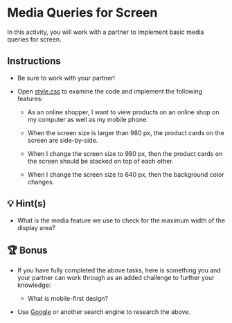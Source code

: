 # Media Queries for Screen

In this activity, you will work with a partner to implement basic media queries for screen.

## Instructions

* Be sure to work with your partner!

* Open [style.css](./Unsolved/assets/css/styles.css) to examine the code and implement the following features:

  * As an online shopper, I want to view products on an online shop on my computer as well as my mobile phone.

  * When the screen size is larger than 980 px, the product cards on the screen are side-by-side.

  * When I change the screen size to 980 px, then the product cards on the screen should be stacked on top of each other.

  * When I change the screen size to 640 px, then the background color changes.

## 💡 Hint(s)

* What is the media feature we use to check for the maximum width of the display area?

## 🏆 Bonus

* If you have fully completed the above tasks, here is something you and your partner can work through as an added challenge to further your knowledge:

  * What is mobile-first design?

* Use [Google](https://www.google.com) or another search engine to research the above.
